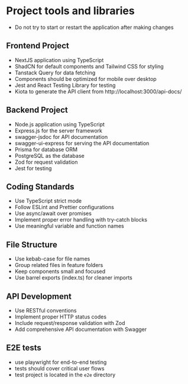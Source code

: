 # Project tools and libraries
- Do not try to start or restart the application after making changes

## Frontend Project
- NextJS application using TypeScript
- ShadCN for default components and Tailwind CSS for styling
- Tanstack Query for data fetching
- Components should be optimized for mobile over desktop
- Jest and React Testing Library for testing
- Kiota to generate the API client from http://localhost:3000/api-docs/

## Backend Project
- Node.js application using TypeScript
- Express.js for the server framework
- swagger-jsdoc for API documentation
- swagger-ui-express for serving the API documentation
- Prisma for database ORM
- PostgreSQL as the database
- Zod for request validation
- Jest for testing

## Coding Standards
- Use TypeScript strict mode
- Follow ESLint and Prettier configurations
- Use async/await over promises
- Implement proper error handling with try-catch blocks
- Use meaningful variable and function names

## File Structure
- Use kebab-case for file names
- Group related files in feature folders
- Keep components small and focused
- Use barrel exports (index.ts) for cleaner imports

## API Development
- Use RESTful conventions
- Implement proper HTTP status codes
- Include request/response validation with Zod
- Add comprehensive API documentation with Swagger

## E2E tests
- use playwright for end-to-end testing
- tests should cover critical user flows
- test project is located in the `e2e` directory